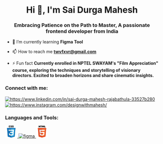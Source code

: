 <h1 align="center">Hi 👋, I'm Sai Durga Mahesh</h1>
<h3 align="center">Embracing Patience on the Path to Master, A passionate frontend developer from India</h3>

- 🌱 I’m currently learning **Figma Tool**

- 📫 How to reach me **twvfxvr@gmail.com**

- ⚡ Fun fact **Currently enrolled in NPTEL SWAYAM's "Film Appreciation" course, exploring the techniques and storytelling of visionary directors. Excited to broaden horizons and share cinematic insights.**

<h3 align="left">Connect with me:</h3>
<p align="left">
<a href="https://linkedin.com/in/https://www.linkedin.com/in/sai-durga-mahesh-rajabathula-33527b280" target="blank"><img align="center" src="https://raw.githubusercontent.com/rahuldkjain/github-profile-readme-generator/master/src/images/icons/Social/linked-in-alt.svg" alt="https://www.linkedin.com/in/sai-durga-mahesh-rajabathula-33527b280" height="30" width="40" /></a>
<a href="https://instagram.com/https://www.instagram.com/designwithmahesh/" target="blank"><img align="center" src="https://raw.githubusercontent.com/rahuldkjain/github-profile-readme-generator/master/src/images/icons/Social/instagram.svg" alt="https://www.instagram.com/designwithmahesh/" height="30" width="40" /></a>
</p>

<h3 align="left">Languages and Tools:</h3>
<p align="left"> <a href="https://www.w3schools.com/css/" target="_blank" rel="noreferrer"> <img src="https://raw.githubusercontent.com/devicons/devicon/master/icons/css3/css3-original-wordmark.svg" alt="css3" width="40" height="40"/> </a> <a href="https://www.figma.com/" target="_blank" rel="noreferrer"> <img src="https://www.vectorlogo.zone/logos/figma/figma-icon.svg" alt="figma" width="40" height="40"/> </a> <a href="https://www.w3.org/html/" target="_blank" rel="noreferrer"> <img src="https://raw.githubusercontent.com/devicons/devicon/master/icons/html5/html5-original-wordmark.svg" alt="html5" width="40" height="40"/> </a> </p>
